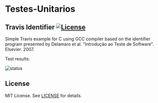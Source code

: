 # Testes-Unitarios

Travis Identifier [![License][license-img]][license-url]
-------
Simple Travis example for C using GCC compiler based on the identifier program presented by Delamaro et al. "Introdução ao Teste de Software". Elsevier. 2007.

Test results:

![status](https://github.com/renansouza97/Testes-Unitarios/actions/workflows/main.yml/badge.svg)

License
-------
MIT License. See [LICENSE](LICENSE) for details.

[license-url]: https://github.com/rafaelgaribotti/travis-identifier/blob/main/LICENSE
[license-img]: https://img.shields.io/github/license/rsp/travis-hello-modern-cpp.svg
